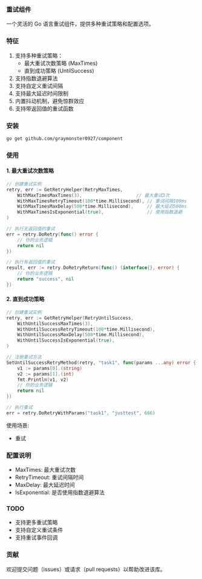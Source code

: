 ### 重试组件

一个灵活的 Go 语言重试组件，提供多种重试策略和配置选项。

### 特征

1. 支持多种重试策略：
   - 最大重试次数策略 (MaxTimes)
   - 直到成功策略 (UntilSuccess)
2. 支持指数退避算法
3. 支持自定义重试间隔
4. 支持最大延迟时间限制
5. 内置抖动机制，避免惊群效应
6. 支持带返回值的重试函数

### 安装

```bash
go get github.com/graymonster0927/component
```

### 使用

#### 1. 最大重试次数策略

```go
// 创建重试实例
retry, err := GetRetryHelper(RetryMaxTimes, 
    WithMaxTimesMaxTimes(3),                    // 最大重试3次
    WithMaxTimesRetryTimeout(100*time.Millisecond), // 重试间隔100ms
    WithMaxTimesMaxDelay(500*time.Millisecond),     // 最大延迟500ms
    WithMaxTimesIsExponential(true),                // 使用指数退避
)

// 执行无返回值的重试
err = retry.DoRetry(func() error {
    // 你的业务逻辑
    return nil
})

// 执行有返回值的重试
result, err := retry.DoRetryReturn(func() (interface{}, error) {
    // 你的业务逻辑
    return "success", nil
})
```

#### 2. 直到成功策略

```go
// 创建重试实例
retry, err := GetRetryHelper(RetryUntilSuccess,
    WithUntilSuccessMaxTimes(3),
    WithUntilSuccessRetryTimeout(100*time.Millisecond),
    WithUntilSuccessMaxDelay(500*time.Millisecond),
    WithUntilSuccessIsExponential(true),
)

// 注册重试方法
SetUntilSuccessRetryMethod(retry, "task1", func(params ...any) error {
	v1 := params[0].(string)
	v2 := params[1].(int)
	fmt.Println(v1, v2)
    // 你的业务逻辑
    return nil
})

// 执行重试
err = retry.DoRetryWithParams("task1", "justtest", 666)
```

使用场景:

* 重试

### 配置说明

* MaxTimes: 最大重试次数
* RetryTimeout: 重试间隔时间
* MaxDelay: 最大延迟时间
* IsExponential: 是否使用指数退避算法

### TODO
* 支持更多重试策略
* 支持自定义重试条件
* 支持重试事件回调

### 贡献

欢迎提交问题（issues）或请求（pull requests）以帮助改进该库。
